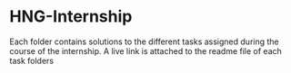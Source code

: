 # HNG-Internship
Each folder contains solutions to the different tasks assigned during the course of the internship. A live link is attached to the readme file of each task folders
